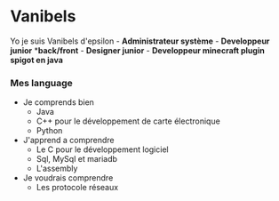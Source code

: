 
# Vanibels
Yo je suis Vanibels d'epsilon
    - **Administrateur système**
    - **Developpeur junior** ***back/front**
    - **Designer junior**
    - **Developpeur minecraft plugin spigot en java**

### Mes language
- Je comprends bien
  - Java
  - C++ pour le développement de carte électronique
  - Python
 - J'apprend a comprendre
   - Le C pour le développement logiciel
   - Sql, MySql et mariadb
   - L'assembly
 -  Je voudrais comprendre
    - Les protocole réseaux
